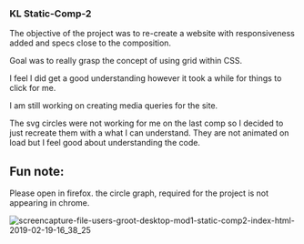 ### KL Static-Comp-2 

The objective of the project was to re-create a website with responsiveness added and specs close to the composition.

Goal was to really grasp the concept of using grid within CSS. 

I feel I did get a good understanding however it took a while for things to click for me. 

I am still working on creating  media queries for the site. 

The svg circles were not working for me on the last comp so I decided to just recreate them with a what I can understand. They are not animated on load but I feel good about understanding the code. 

## Fun note: 

Please open in firefox. the circle graph, required for the project is not appearing in chrome.

![screencapture-file-users-groot-desktop-mod1-static-comp2-index-html-2019-02-19-16_38_25](https://user-images.githubusercontent.com/37053236/53055752-18ddac00-3466-11e9-99f6-e47abbb597e2.png)



